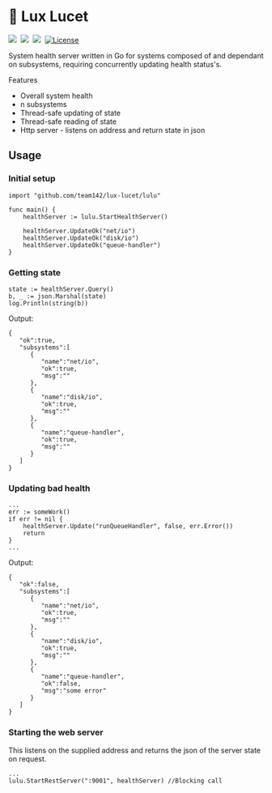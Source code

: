 # 🌟 Lux Lucet 
<img src="https://travis-ci.org/team142/lux-lucet.svg?branch=master" />&nbsp;
<a href="https://goreportcard.com/report/github.com/team142/lux-lucet"><img src="https://goreportcard.com/badge/github.com/team142/lux-lucet" /></a>&nbsp; 
<a href="https://codeclimate.com/github/team142/lux-lucet/maintainability"><img src="https://api.codeclimate.com/v1/badges/ee3e04d0fac7419ccae9/maintainability" /></a>&nbsp; 
[![License](http://img.shields.io/:license-mit-blue.svg?style=flat)](http://badges.mit-license.org)

System health server written in Go for systems composed of and dependant on subsystems, requiring concurrently updating health status's. 

Features
- Overall system health
- n subsystems
- Thread-safe updating of state
- Thread-safe reading of state
- Http server - listens on address and return state in json

## Usage

### Initial setup

```
import "github.com/team142/lux-lucet/lulu"
    
func main() {
	healthServer := lulu.StartHealthServer()

	healthServer.UpdateOk("net/io")
	healthServer.UpdateOk("disk/io")
	healthServer.UpdateOk("queue-handler")
}
```

### Getting state

```
state := healthServer.Query()
b, _ := json.Marshal(state)
log.Println(string(b))
```

Output:
```
{
   "ok":true,
   "subsystems":[
      {
         "name":"net/io",
         "ok":true,
         "msg":""
      },
      {
         "name":"disk/io",
         "ok":true,
         "msg":""
      },
      {
         "name":"queue-handler",
         "ok":true,
         "msg":""
      }
   ]
}
```

### Updating bad health

```
...
err := someWork()
if err != nil {
    healthServer.Update("runQueueHandler", false, err.Error())
    return
}
...
```



Output:
```
{
   "ok":false,
   "subsystems":[
      {
         "name":"net/io",
         "ok":true,
         "msg":""
      },
      {
         "name":"disk/io",
         "ok":true,
         "msg":""
      },
      {
         "name":"queue-handler",
         "ok":false,
         "msg":"some error"
      }
   ]
}
```

### Starting the web server
This listens on the supplied address and returns the json of the server state on request.
```
...
lulu.StartRestServer(":9001", healthServer) //Blocking call
```

